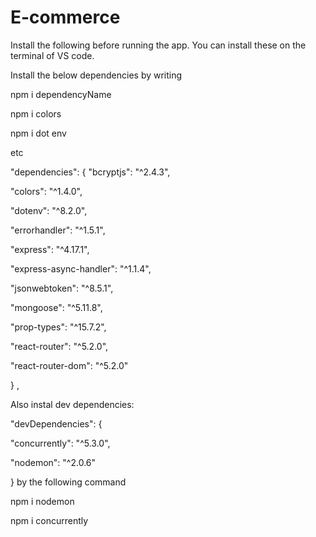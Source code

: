 # E-commerce

Install the following before running the app. You can install these on the terminal of VS code.

Install the below dependencies by writing

npm i dependencyName 


npm i colors


npm i dot env


etc

 "dependencies": {
    "bcryptjs": "^2.4.3",
   
   "colors": "^1.4.0",
   
   "dotenv": "^8.2.0",
   
   "errorhandler": "^1.5.1",
   
   "express": "^4.17.1",
   
   "express-async-handler": "^1.1.4",
   
   "jsonwebtoken": "^8.5.1",
   
   "mongoose": "^5.11.8",
   
   "prop-types": "^15.7.2",
   
   "react-router": "^5.2.0",
   
   "react-router-dom": "^5.2.0"
  
  }
  ,
  
  Also instal dev dependencies:
  
  "devDependencies": {
   
   "concurrently": "^5.3.0",
   
   "nodemon": "^2.0.6"
  
  }
 by the following command 

npm i nodemon

npm i concurrently
